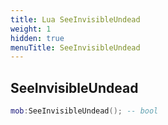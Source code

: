```yaml
---
title: Lua SeeInvisibleUndead
weight: 1
hidden: true
menuTitle: SeeInvisibleUndead
---
```

## SeeInvisibleUndead
```lua
mob:SeeInvisibleUndead(); -- bool
```